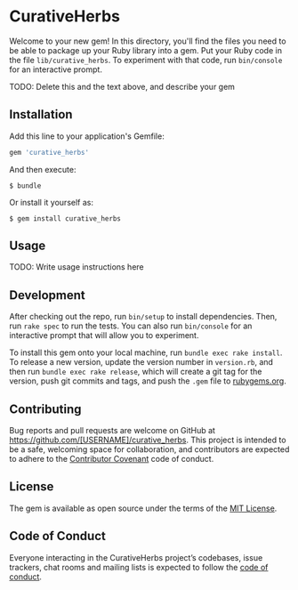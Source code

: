 # CurativeHerbs

Welcome to your new gem! In this directory, you'll find the files you need to be able to package up your Ruby library into a gem. Put your Ruby code in the file `lib/curative_herbs`. To experiment with that code, run `bin/console` for an interactive prompt.

TODO: Delete this and the text above, and describe your gem

## Installation

Add this line to your application's Gemfile:

```ruby
gem 'curative_herbs'
```

And then execute:

    $ bundle

Or install it yourself as:

    $ gem install curative_herbs

## Usage

TODO: Write usage instructions here

## Development

After checking out the repo, run `bin/setup` to install dependencies. Then, run `rake spec` to run the tests. You can also run `bin/console` for an interactive prompt that will allow you to experiment.

To install this gem onto your local machine, run `bundle exec rake install`. To release a new version, update the version number in `version.rb`, and then run `bundle exec rake release`, which will create a git tag for the version, push git commits and tags, and push the `.gem` file to [rubygems.org](https://rubygems.org).

## Contributing

Bug reports and pull requests are welcome on GitHub at https://github.com/[USERNAME]/curative_herbs. This project is intended to be a safe, welcoming space for collaboration, and contributors are expected to adhere to the [Contributor Covenant](http://contributor-covenant.org) code of conduct.

## License

The gem is available as open source under the terms of the [MIT License](https://opensource.org/licenses/MIT).

## Code of Conduct

Everyone interacting in the CurativeHerbs project’s codebases, issue trackers, chat rooms and mailing lists is expected to follow the [code of conduct](https://github.com/[USERNAME]/curative_herbs/blob/master/CODE_OF_CONDUCT.md).
